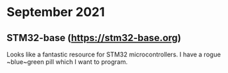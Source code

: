 # September 2021

## STM32-base (https://stm32-base.org)

Looks like a fantastic resource for STM32 microcontrollers.  I have a rogue ~blue~green pill which I want to program.
